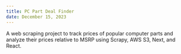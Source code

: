```yaml
---
title: PC Part Deal Finder
date: December 15, 2023
---
```


A web scraping project to track prices of popular computer parts and analyze their prices relative to MSRP using Scrapy, AWS S3, Next, and React.